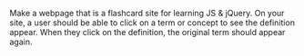 Make a webpage that is a flashcard site for learning JS & jQuery. On your site, a user should be able to click on a term or concept to see the definition appear. When they click on the definition, the original term should appear again.